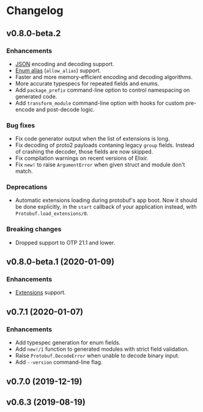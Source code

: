 # Changelog

## v0.8.0-beta.2

### Enhancements

  * [JSON](https://developers.google.com/protocol-buffers/docs/proto3#json)
    encoding and decoding support.
  * [Enum alias](https://developers.google.com/protocol-buffers/docs/proto3#enum)
    (`allow_alias`) support.
  * Faster and more memory-efficient encoding and decoding algorithms.
  * More accurate typespecs for repeated fields and enums.
  * Add `package_prefix` command-line option to control namespacing on generated
    code.
  * Add `transform_module` command-line option with hooks for custom pre-encode
    and post-decode logic.

### Bug fixes

  * Fix code generator output when the list of extensions is long.
  * Fix decoding of proto2 payloads contaning legacy `group` fields. Instead of
    crashing the decoder, those fields are now skipped.
  * Fix compilation warnings on recent versions of Elixir.
  * Fix `new!` to raise `ArgumentError` when given struct and module don't match.

### Deprecations

  * Automatic extensions loading during protobuf's app boot. Now it should be
    done explicitly, in the `start` callback of your application instead, with
    `Protobuf.load_extensions/0`.

### Breaking changes

  * Dropped support to OTP 21.1 and lower.

## v0.8.0-beta.1 (2020-01-09)

### Enhancements

  * [Extensions](https://developers.google.com/protocol-buffers/docs/proto#extensions) support.

## v0.7.1 (2020-01-07)

### Enhancements

  * Add typespec generation for enum fields.
  * Add `new!/1` function to generated modules with strict field validation.
  * Raise `Protobuf.DecodeError` when unable to decode binary input.
  * Add `--version` command-line flag.

## v0.7.0 (2019-12-19)

## v0.6.3 (2019-08-19)

